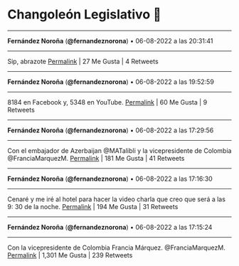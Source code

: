 # Changoleón Legislativo 🙈
*****
**Fernández Noroña** (**@fernandeznorona**) • 06-08-2022 a las 20:31:41
*****
Sip, abrazote
[Permalink](https://twitter.com/fernandeznorona/status/1556135969383907328) | 27 Me Gusta | 4 Retweets
*****
**Fernández Noroña** (**@fernandeznorona**) • 06-08-2022 a las 19:52:59
*****
8184 en Facebook y, 5348 en YouTube.
[Permalink](https://twitter.com/fernandeznorona/status/1556126231300562948) | 60 Me Gusta | 9 Retweets
*****
**Fernández Noroña** (**@fernandeznorona**) • 06-08-2022 a las 17:29:56
*****
Con el embajador de Azerbaijan ⁦@MATalibli⁩ y ⁦la vicepresidente de Colombia @FranciaMarquezM⁩.
[Permalink](https://twitter.com/fernandeznorona/status/1556090229991346176) | 181 Me Gusta | 41 Retweets
*****
**Fernández Noroña** (**@fernandeznorona**) • 06-08-2022 a las 17:16:30
*****
Cenaré y me iré al hotel para hacer la video charla que creo que será a las 9: 30 de la noche.
[Permalink](https://twitter.com/fernandeznorona/status/1556086852008001536) | 194 Me Gusta | 31 Retweets
*****
**Fernández Noroña** (**@fernandeznorona**) • 06-08-2022 a las 17:15:24
*****
Con la vicepresidente de Colombia Francia Márquez. ⁦@FranciaMarquezM⁩.
[Permalink](https://twitter.com/fernandeznorona/status/1556086575326437376) | 1,301 Me Gusta | 239 Retweets